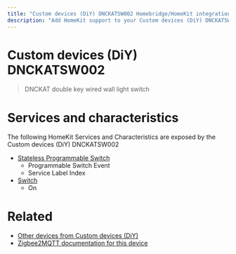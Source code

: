 ```yaml
---
title: "Custom devices (DiY) DNCKATSW002 Homebridge/HomeKit integration"
description: "Add HomeKit support to your Custom devices (DiY) DNCKATSW002, using Homebridge, Zigbee2MQTT and homebridge-z2m."
---
```

<!---
This file has been GENERATED using src/docgen/docgen.ts
DO NOT EDIT THIS FILE MANUALLY!
-->
# Custom devices (DiY) DNCKATSW002
> DNCKAT double key wired wall light switch


# Services and characteristics
The following HomeKit Services and Characteristics are exposed by
the Custom devices (DiY) DNCKATSW002

* [Stateless Programmable Switch](../../action.md)
  * Programmable Switch Event
  * Service Label Index
* [Switch](../../switch.md)
  * On


# Related
* [Other devices from Custom devices (DiY)](../index.md#custom_devices_diy)
* [Zigbee2MQTT documentation for this device](https://www.zigbee2mqtt.io/devices/DNCKATSW002.html)